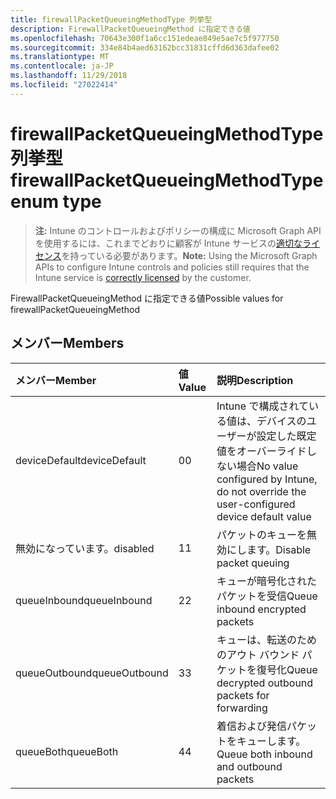 ```yaml
---
title: firewallPacketQueueingMethodType 列挙型
description: FirewallPacketQueueingMethod に指定できる値
ms.openlocfilehash: 70643e300f1a6cc151edeae849e5ae7c5f977750
ms.sourcegitcommit: 334e84b4aed63162bcc31831cffd6d363dafee02
ms.translationtype: MT
ms.contentlocale: ja-JP
ms.lasthandoff: 11/29/2018
ms.locfileid: "27022414"
---
```

# <a name="firewallpacketqueueingmethodtype-enum-type"></a><span data-ttu-id="68408-103">firewallPacketQueueingMethodType 列挙型</span><span class="sxs-lookup"><span data-stu-id="68408-103">firewallPacketQueueingMethodType enum type</span></span>

> <span data-ttu-id="68408-104">**注:** Intune のコントロールおよびポリシーの構成に Microsoft Graph API を使用するには、これまでどおりに顧客が Intune サービスの[適切なライセンス](https://go.microsoft.com/fwlink/?linkid=839381)を持っている必要があります。</span><span class="sxs-lookup"><span data-stu-id="68408-104">**Note:** Using the Microsoft Graph APIs to configure Intune controls and policies still requires that the Intune service is [correctly licensed](https://go.microsoft.com/fwlink/?linkid=839381) by the customer.</span></span>

<span data-ttu-id="68408-105">FirewallPacketQueueingMethod に指定できる値</span><span class="sxs-lookup"><span data-stu-id="68408-105">Possible values for firewallPacketQueueingMethod</span></span>
## <a name="members"></a><span data-ttu-id="68408-106">メンバー</span><span class="sxs-lookup"><span data-stu-id="68408-106">Members</span></span>
|<span data-ttu-id="68408-107">メンバー</span><span class="sxs-lookup"><span data-stu-id="68408-107">Member</span></span>|<span data-ttu-id="68408-108">値</span><span class="sxs-lookup"><span data-stu-id="68408-108">Value</span></span>|<span data-ttu-id="68408-109">説明</span><span class="sxs-lookup"><span data-stu-id="68408-109">Description</span></span>|
|:---|:---|:---|
|<span data-ttu-id="68408-110">deviceDefault</span><span class="sxs-lookup"><span data-stu-id="68408-110">deviceDefault</span></span>|<span data-ttu-id="68408-111">0</span><span class="sxs-lookup"><span data-stu-id="68408-111">0</span></span>|<span data-ttu-id="68408-112">Intune で構成されている値は、デバイスのユーザーが設定した既定値をオーバーライドしない場合</span><span class="sxs-lookup"><span data-stu-id="68408-112">No value configured by Intune, do not override the user-configured device default value</span></span>|
|<span data-ttu-id="68408-113">無効になっています。</span><span class="sxs-lookup"><span data-stu-id="68408-113">disabled</span></span>|<span data-ttu-id="68408-114">1</span><span class="sxs-lookup"><span data-stu-id="68408-114">1</span></span>|<span data-ttu-id="68408-115">パケットのキューを無効にします。</span><span class="sxs-lookup"><span data-stu-id="68408-115">Disable packet queuing</span></span>|
|<span data-ttu-id="68408-116">queueInbound</span><span class="sxs-lookup"><span data-stu-id="68408-116">queueInbound</span></span>|<span data-ttu-id="68408-117">2</span><span class="sxs-lookup"><span data-stu-id="68408-117">2</span></span>|<span data-ttu-id="68408-118">キューが暗号化されたパケットを受信</span><span class="sxs-lookup"><span data-stu-id="68408-118">Queue inbound encrypted packets</span></span>|
|<span data-ttu-id="68408-119">queueOutbound</span><span class="sxs-lookup"><span data-stu-id="68408-119">queueOutbound</span></span>|<span data-ttu-id="68408-120">3</span><span class="sxs-lookup"><span data-stu-id="68408-120">3</span></span>|<span data-ttu-id="68408-121">キューは、転送のためのアウト バウンド パケットを復号化</span><span class="sxs-lookup"><span data-stu-id="68408-121">Queue decrypted outbound packets for forwarding</span></span>|
|<span data-ttu-id="68408-122">queueBoth</span><span class="sxs-lookup"><span data-stu-id="68408-122">queueBoth</span></span>|<span data-ttu-id="68408-123">4</span><span class="sxs-lookup"><span data-stu-id="68408-123">4</span></span>|<span data-ttu-id="68408-124">着信および発信パケットをキューします。</span><span class="sxs-lookup"><span data-stu-id="68408-124">Queue both inbound and outbound packets</span></span>|




